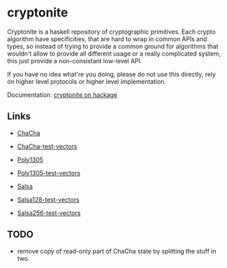 cryptonite
==========

Cryptonite is a haskell repository of cryptographic primitives. Each crypto
algorithm have specificities, that are hard to wrap in common APIs and types,
so instead of trying to provide a common ground for algorithms that wouldn't
allow to provide all different usage or a really complicated system, this just
provide a non-consistant low-level API.

If you have no idea what're you doing, please do not use this directly, rely on
higher level protocols or higher level implementation.

Documentation: [cryptonite on hackage](http://hackage.haskell.org/package/cryptonite)

Links
-----

* [ChaCha](http://cr.yp.to/chacha.html)
* [ChaCha-test-vectors](https://github.com/secworks/chacha_testvectors.git)

* [Poly1305](http://cr.yp.to/mac.html)
* [Poly1305-test-vectors](http://tools.ietf.org/html/draft-nir-cfrg-chacha20-poly1305-06#page-12)

* [Salsa](http://cr.yp.to/snuffle.html)
* [Salsa128-test-vectors](https://github.com/alexwebr/salsa20/blob/master/test_vectors.128)
* [Salsa256-test-vectors](https://github.com/alexwebr/salsa20/blob/master/test_vectors.256)

TODO
----

* remove copy of read-only part of ChaCha state by splitting the stuff in two.
